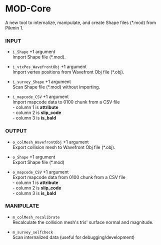 # MOD-Core
A new tool to internalize, manipulate, and create Shape files (*.mod) from Pikmin 1.

### INPUT
* ``i_Shape`` +1 argument<br>
Import Shape file (*.mod).

* ``i_vtxPos_WavefrontObj`` +1 argument<br>
Import vertex positions from Wavefront Obj file (*.obj).

* ``i_survey_Shape`` +1 argument<br>
Scan Shape file (*.mod) without importing.

* ``i_mapcode_CSV`` +1 argument<br>
Import mapcode data to 0100 chunk from a CSV file<br>
	\- column 1 is **attribute**<br>
	\- column 2 is **slip_code**<br>
	\- column 3 is **is_bald**<br>

### OUTPUT
* ``o_colMesh_WavefrontObj`` +1 argument<br>
Export collision mesh to Wavefront Obj file (*.obj).

* ``o_Shape`` +1 argument<br>
Export Shape file (*.mod)

* ``o_mapcode_CSV`` +1 argument<br>
Export mapcode data from 0100 chunk from a CSV file<br>
	\- column 1 is **attribute**<br>
	\- column 2 is **slip_code**<br>
	\- column 3 is **is_bald**<br>

### MANIPULATE
* ``m_colMesh_recalibrate``<br>
Recalculate the collision mesh's tris' surface normal and magnitude.

* ``m_survey_selfcheck``<br>
Scan internalized data (useful for debugging/development)
